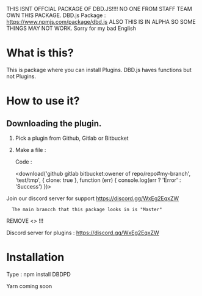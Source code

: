 THIS ISNT OFFCIAL PACKAGE OF DBD.JS!!!!
NO ONE FROM STAFF TEAM OWN THIS PACKAGE.
DBD.js Package : https://www.npmjs.com/package/dbd.js
ALSO THIS IS IN ALPHA SO SOME THINGS MAY NOT WORK.
Sorry for my bad English 

# What is this?

This is package where you can install Plugins. DBD.js haves functions but not Plugins. 

# How to use it?

## Downloading the plugin.

1. Pick a plugin from Github, Gitlab or Bitbucket
2. Make a file :

    Code :
    
      <download('github gitlab bitbucket:owener of repo/repo#my-branch', 'test/tmp', { clone: true }, function (err) {
  console.log(err ? 'Error' : 'Success')
})>

Join our discord server for support https://discord.gg/WxEg2EqxZW

      
      The main brancch that this package looks in is "Master"
      
  REMOVE <> !!! 

  Discord server for plugins : https://discord.gg/WxEg2EqxZW

# Installation
Type : npm install DBDPD

Yarn coming soon
